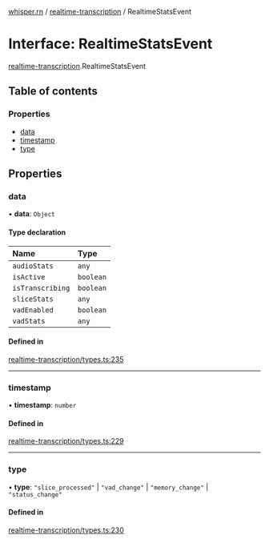 [whisper.rn](../README.md) / [realtime-transcription](../modules/realtime_transcription.md) / RealtimeStatsEvent

# Interface: RealtimeStatsEvent

[realtime-transcription](../modules/realtime_transcription.md).RealtimeStatsEvent

## Table of contents

### Properties

- [data](realtime_transcription.RealtimeStatsEvent.md#data)
- [timestamp](realtime_transcription.RealtimeStatsEvent.md#timestamp)
- [type](realtime_transcription.RealtimeStatsEvent.md#type)

## Properties

### data

• **data**: `Object`

#### Type declaration

| Name | Type |
| :------ | :------ |
| `audioStats` | `any` |
| `isActive` | `boolean` |
| `isTranscribing` | `boolean` |
| `sliceStats` | `any` |
| `vadEnabled` | `boolean` |
| `vadStats` | `any` |

#### Defined in

[realtime-transcription/types.ts:235](https://github.com/mybigday/whisper.rn/blob/e931dfc/src/realtime-transcription/types.ts#L235)

___

### timestamp

• **timestamp**: `number`

#### Defined in

[realtime-transcription/types.ts:229](https://github.com/mybigday/whisper.rn/blob/e931dfc/src/realtime-transcription/types.ts#L229)

___

### type

• **type**: ``"slice_processed"`` \| ``"vad_change"`` \| ``"memory_change"`` \| ``"status_change"``

#### Defined in

[realtime-transcription/types.ts:230](https://github.com/mybigday/whisper.rn/blob/e931dfc/src/realtime-transcription/types.ts#L230)
